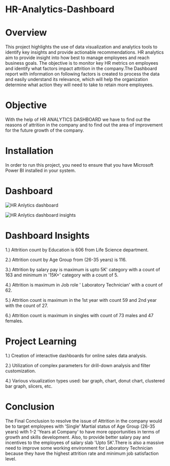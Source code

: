 # HR-Analytics-Dashboard

# Overview 

This project highlights the use of data visualization and analytics tools to identify key insights and provide actionable recommendations.
HR analytics aim to provide insight into how best to manage employees and reach business goals. The objective is to monitor key HR metrics on employees and identify what factors impact attrition in the company.The Dashboard report with information on following factors is created to process the data and easily understand its relevance, which will help the organization determine what action they will need to take to retain more employees.


# Objective

 With the help of HR ANALYTICS DASHBOARD we have to find out the reasons of attrition in the company and to find out the area of improvement for the future growth of the company.


# Installation

 In order to run this project, you need to ensure that you have Microsoft Power BI installed in your system.


# Dashboard 


![HR Anlytics dashboard ](https://github.com/Kgithub0601/HR-Analytics-Dashboard/assets/171867353/9a2c01fa-14f2-499e-864c-3450043e6eb0)

 ![HR Anlytics dashboard insights](https://github.com/Kgithub0601/HR-Analytics-Dashboard/assets/171867353/47f2e735-4189-4dc6-90c1-e7805feef25a)


# Dashboard Insights

1.) Attrition count by Education is 606 from Life Science department.

2.) Attrition count by Age Group from (26-35 years) is 116.

3.) Attrition by salary pay is maximum is upto 5K' category with a count of 163 and minimum in '15K+'
       category with a  count of 5.


4.) Attrition is maximum in Job role ' Laboratory Technician' with a count of 62.

5.) Attrition count is maximum in the 1st year with count 59 and 2nd year with the count of 27.

6.) Attrition count is maximum in singles with count of 73 males and 47 females.
 
 
 # Project Learning 

1.) Creation of interactive dashboards for online sales data analysis.

2.) Utilization of complex parameters for drill-down analysis and filter customization.

4.) Various visualization types used: bar graph, chart, donut chart, clustered bar graph, slicers, etc.

 


# Conclusion 

The Final Conclusion to resolve the issue of Attrition in the company would be to target employees with 'Single' Martial status of Age Group (26-35 years) with 1-2 'Years at Company' to have more opportunities in terms of growth and skills development. Also, to provide better salary pay and incentives to the employees of salary slab 'Upto 5K'.There is also a massive need to improve some working environment for Laboratory Technician because they have the highest attrition rate and minimum job satisfaction level.



